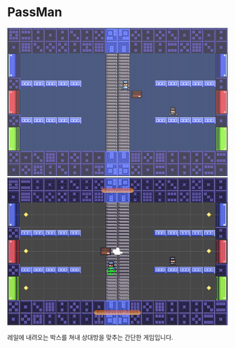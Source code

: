 # PassMan
 
<img src="Images/a.png" width="720">
<img src="Images/b.png" width="720">

레일에 내려오는 박스를 쳐내 상대방을 맞추는 간단한 게임입니다.
